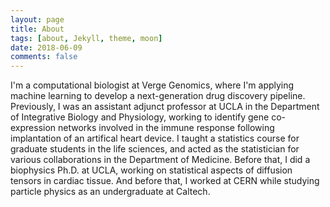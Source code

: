 ```yaml
---
layout: page
title: About
tags: [about, Jekyll, theme, moon]
date: 2018-06-09
comments: false
---
```

    

    
I'm a computational biologist at <a href="http://vergegenomics.com" style="text-decoration:none">Verge Genomics</a>, where I'm applying machine learning to develop a next-generation drug discovery pipeline. Previously, I was an assistant adjunct professor at UCLA in the Department of Integrative Biology and Physiology, working to identify gene co-expression networks involved in the immune response following implantation of an artifical heart device. I taught a statistics course for graduate students in the life sciences, and acted as the statistician for various collaborations in the Department of Medicine. Before that, I did a biophysics Ph.D. at UCLA, working on statistical aspects of diffusion tensors in cardiac tissue. And before that, I worked at CERN while studying particle physics as an undergraduate at Caltech. 
